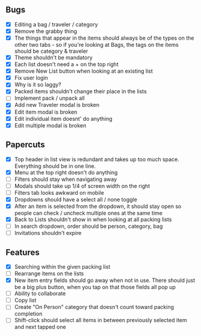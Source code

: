 ## Bugs
- [x] Editing a bag / traveler / category
- [x] Remove the grabby thing
- [x] The things that appear in the items should always be of the types on the other two tabs - so if you're looking at Bags, the tags on the items should be category & traveler
- [x] Theme shouldn't be mandatory
- [x] Each list doesn't need a + on the top right
- [x] Remove New List button when looking at an existing list
- [x] Fix user login
- [x] Why is it so laggy?
- [x] Packed items shouldn't change their place in the lists
- [ ] Implement pack / unpack all
- [x] Add new Traveler modal is broken
- [x] Edit item modal is broken
- [x] Edit individual item doesnt' do anything
- [x] Edit multiple modal is broken

## Papercuts
- [x] Top header in list view is redundant and takes up too much space. Everything should be in one line.
- [x] Menu at the top right doesn't do anything
- [ ] Filters should stay when navigating away
- [ ] Modals should take up 1/4 of screen width on the right
- [ ] Filters tab looks awkward on mobile
- [x] Dropdowns should have a select all / none toggle
- [x] After an item is selected from the dropdown, it should stay open so people can check / uncheck multiple ones at the same time
- [x] Back to Lists shouldn't show in when looking at all packing lists
- [ ] In search dropdown, order should be person, category, bag
- [ ] Invitations shouldn't expire

## Features
- [x] Searching within the given packing list
- [ ] Rearrange items on the lists
- [x] New item entry fields should go away when not in use. There should just be a big plus button, when you tap on that those fields all pop up
- [ ] Ability to collaborate
- [ ] Copy list
- [ ] Create "On Person" category that doesn't count toward packing completion
- [ ] Shift-click should select all items in between previously selected item and next tapped one

